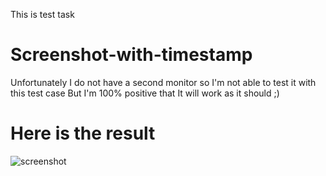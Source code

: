 This is test task
# Screenshot-with-timestamp

Unfortunately I do not have a second monitor so I'm not able to test it with this test case
But I'm 100% positive that It will work as it should ;)

# Here is the result
![screenshot](https://github.com/duarrrd/test-task-Screenshot-with-timestamp/assets/94750857/8d824eaf-63e0-4516-a9a9-36e340e187d6)
